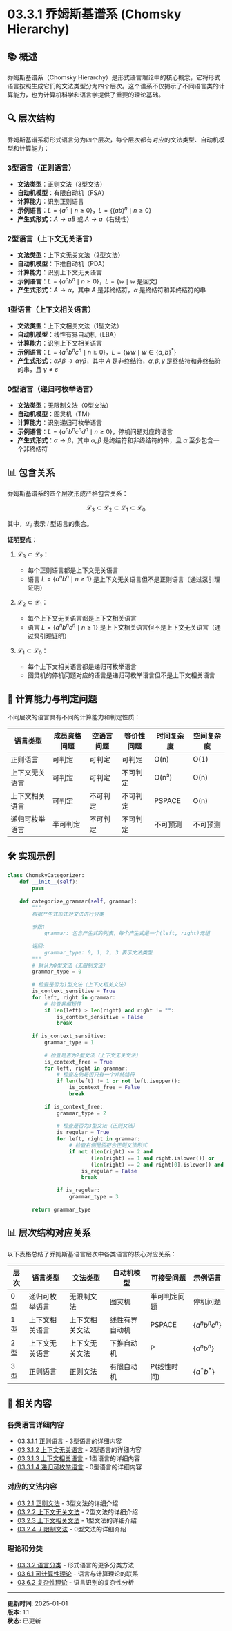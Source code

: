 # 03.3.1 乔姆斯基谱系 (Chomsky Hierarchy)

## 📚 概述

乔姆斯基谱系（Chomsky Hierarchy）是形式语言理论中的核心概念，它将形式语言按照生成它们的文法类型分为四个层次。这个谱系不仅揭示了不同语言类的计算能力，也为计算机科学和语言学提供了重要的理论基础。

## 🔍 层次结构

乔姆斯基谱系将形式语言分为四个层次，每个层次都有对应的文法类型、自动机模型和计算能力：

### 3型语言（正则语言）

- **文法类型**：正则文法（3型文法）
- **自动机模型**：有限自动机（FSA）
- **计算能力**：识别正则语言
- **示例语言**：$L = \{a^n \mid n \geq 0\}$，$L = \{(ab)^n \mid n \geq 0\}$
- **产生式形式**：$A \to aB$ 或 $A \to a$（右线性）

### 2型语言（上下文无关语言）

- **文法类型**：上下文无关文法（2型文法）
- **自动机模型**：下推自动机（PDA）
- **计算能力**：识别上下文无关语言
- **示例语言**：$L = \{a^n b^n \mid n \geq 0\}$，$L = \{w \mid w \text{ 是回文}\}$
- **产生式形式**：$A \to \alpha$，其中 $A$ 是非终结符，$\alpha$ 是终结符和非终结符的串

### 1型语言（上下文相关语言）

- **文法类型**：上下文相关文法（1型文法）
- **自动机模型**：线性有界自动机（LBA）
- **计算能力**：识别上下文相关语言
- **示例语言**：$L = \{a^n b^n c^n \mid n \geq 0\}$，$L = \{ww \mid w \in \{a,b\}^*\}$
- **产生式形式**：$\alpha A \beta \to \alpha \gamma \beta$，其中 $A$ 是非终结符，$\alpha, \beta, \gamma$ 是终结符和非终结符的串，且 $\gamma \neq \varepsilon$

### 0型语言（递归可枚举语言）

- **文法类型**：无限制文法（0型文法）
- **自动机模型**：图灵机（TM）
- **计算能力**：识别递归可枚举语言
- **示例语言**：$L = \{a^n b^n c^n d^n \mid n \geq 0\}$，停机问题对应的语言
- **产生式形式**：$\alpha \to \beta$，其中 $\alpha, \beta$ 是终结符和非终结符的串，且 $\alpha$ 至少包含一个非终结符

## 📊 包含关系

乔姆斯基谱系的四个层次形成严格包含关系：

$$\mathcal{L}_3 \subset \mathcal{L}_2 \subset \mathcal{L}_1 \subset \mathcal{L}_0$$

其中，$\mathcal{L}_i$ 表示 $i$ 型语言的集合。

**证明要点**：

1. $\mathcal{L}_3 \subset \mathcal{L}_2$：
   - 每个正则语言都是上下文无关语言
   - 语言 $L = \{a^n b^n \mid n \geq 1\}$ 是上下文无关语言但不是正则语言（通过泵引理证明）

2. $\mathcal{L}_2 \subset \mathcal{L}_1$：
   - 每个上下文无关语言都是上下文相关语言
   - 语言 $L = \{a^n b^n c^n \mid n \geq 1\}$ 是上下文相关语言但不是上下文无关语言（通过泵引理证明）

3. $\mathcal{L}_1 \subset \mathcal{L}_0$：
   - 每个上下文相关语言都是递归可枚举语言
   - 图灵机的停机问题对应的语言是递归可枚举语言但不是上下文相关语言

## 🔄 计算能力与判定问题

不同层次的语言具有不同的计算能力和判定性质：

| 语言类型 | 成员资格问题 | 空语言问题 | 等价性问题 | 时间复杂度 | 空间复杂度 |
|----------|--------------|------------|------------|------------|------------|
| 正则语言 | 可判定 | 可判定 | 可判定 | O(n) | O(1) |
| 上下文无关语言 | 可判定 | 可判定 | 不可判定 | O(n³) | O(n) |
| 上下文相关语言 | 可判定 | 不可判定 | 不可判定 | PSPACE | O(n) |
| 递归可枚举语言 | 半可判定 | 不可判定 | 不可判定 | 不可预测 | 不可预测 |

## 🛠️ 实现示例

```python
class ChomskyCategorizer:
    def __init__(self):
        pass
        
    def categorize_grammar(self, grammar):
        """
        根据产生式形式对文法进行分类
        
        参数:
            grammar: 包含产生式的列表，每个产生式是一个(left, right)元组
            
        返回:
            grammar_type: 0, 1, 2, 3 表示文法类型
        """
        # 默认为0型文法（无限制文法）
        grammar_type = 0
        
        # 检查是否为1型文法（上下文相关文法）
        is_context_sensitive = True
        for left, right in grammar:
            # 检查非缩短性
            if len(left) > len(right) and right != "":
                is_context_sensitive = False
                break
        
        if is_context_sensitive:
            grammar_type = 1
            
            # 检查是否为2型文法（上下文无关文法）
            is_context_free = True
            for left, right in grammar:
                # 检查左侧是否只有一个非终结符
                if len(left) != 1 or not left.isupper():
                    is_context_free = False
                    break
            
            if is_context_free:
                grammar_type = 2
                
                # 检查是否为3型文法（正则文法）
                is_regular = True
                for left, right in grammar:
                    # 检查右侧是否符合正则文法形式
                    if not (len(right) <= 2 and 
                           (len(right) == 1 and right.islower()) or
                           (len(right) == 2 and right[0].islower() and right[1].isupper())):
                        is_regular = False
                        break
                
                if is_regular:
                    grammar_type = 3
        
        return grammar_type
```

## 📊 层次结构对应关系

以下表格总结了乔姆斯基语言层次中各类语言的核心对应关系：

| 层次 | 语言类型 | 文法类型 | 自动机模型 | 可接受问题 | 示例语言 |
|-----|---------|---------|-----------|----------|---------|
| 0型 | 递归可枚举语言 | 无限制文法 | 图灵机 | 半可判定问题 | 停机问题 |
| 1型 | 上下文相关语言 | 上下文相关文法 | 线性有界自动机 | PSPACE | $\{a^n b^n c^n\}$ |
| 2型 | 上下文无关语言 | 上下文无关文法 | 下推自动机 | P | $\{a^n b^n\}$ |
| 3型 | 正则语言 | 正则文法 | 有限自动机 | P(线性时间) | $\{a^*b^*\}$ |

## 🔗 相关内容

### 各类语言详细内容

- [03.3.1.1 正则语言](./03.3.1.1_Regular_Languages.md) - 3型语言的详细内容
- [03.3.1.2 上下文无关语言](./03.3.1.2_Context_Free_Languages.md) - 2型语言的详细内容
- [03.3.1.3 上下文相关语言](./03.3.1.3_Context_Sensitive_Languages.md) - 1型语言的详细内容
- [03.3.1.4 递归可枚举语言](./03.3.1.4_Recursively_Enumerable_Languages.md) - 0型语言的详细内容

### 对应的文法内容

- [03.2.1 正则文法](../03.2_Formal_Grammars/03.2.1_Regular_Grammar.md) - 3型文法的详细介绍
- [03.2.2 上下文无关文法](../03.2_Formal_Grammars/03.2.2_Context_Free_Grammar.md) - 2型文法的详细介绍
- [03.2.3 上下文相关文法](../03.2_Formal_Grammars/03.2.3_Context_Sensitive_Grammar.md) - 1型文法的详细介绍
- [03.2.4 无限制文法](../03.2_Formal_Grammars/03.2.4_Unrestricted_Grammar.md) - 0型文法的详细介绍

### 理论和分类

- [03.3.2 语言分类](./03.3.2_Language_Classification.md) - 形式语言的更多分类方法
- [03.6.1 可计算性理论](../03.6_Computation_Theory/03.6.1_Computability_Theory.md) - 语言与计算理论的联系
- [03.6.2 复杂性理论](../03.6_Computation_Theory/03.6.2_Complexity_Theory.md) - 语言识别的复杂性分析

---

**更新时间**: 2025-01-01  
**版本**: 1.1  
**状态**: 已更新

